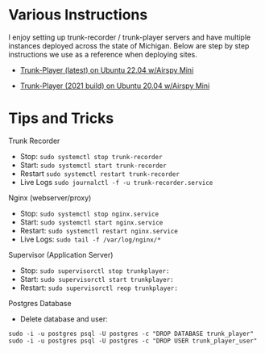 # Various Instructions

I enjoy setting up trunk-recorder / trunk-player servers and have multiple instances deployed across the state of Michigan. Below are step by step instructions we use as a reference when deploying sites.

- [Trunk-Player (latest) on Ubuntu 22.04 w/Airspy Mini](https://github.com/gopher2/Trunk-Player-Legacy-Instructions/blob/main/README-Legacy.md)

- [Trunk-Player (2021 build) on Ubuntu 20.04 w/Airspy Mini](https://github.com/gopher2/Trunk-Player-Legacy-Instructions/blob/main/README-Legacy2020.md)


# Tips and Tricks

Trunk Recorder
- Stop: ```sudo systemctl stop trunk-recorder```
- Start: ```sudo systemctl start trunk-recorder```
- Restart ```sudo systemctl restart trunk-recorder```
- Live Logs ```sudo journalctl -f -u trunk-recorder.service```

Nginx (webserver/proxy)
- Stop: ```sudo systemctl stop nginx.service```
- Start: ```sudo systemctl start nginx.service```
- Restart: ```sudo systemctl restart nginx.service```
- Live Logs: ```sudo tail -f /var/log/nginx/*```

Supervisor (Application Server)
- Stop: ```sudo supervisorctl stop trunkplayer:```
- Start: ```sudo supervisorctl start trunkplayer:```
- Restart: ```sudo supervisorctl reop trunkplayer:```

Postgres Database
- Delete database and user: 
```
sudo -i -u postgres psql -U postgres -c "DROP DATABASE trunk_player"
sudo -i -u postgres psql -U postgres -c "DROP USER trunk_player_user"
```


